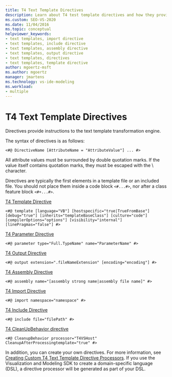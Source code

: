 ```yaml
---
title: T4 Text Template Directives
description: Learn about T4 test template directives and how they provide instructions to the text template transformation engine.
ms.custom: SEO-VS-2020
ms.date: 11/04/2016
ms.topic: conceptual
helpviewer_keywords:
- text templates, import directive
- text templates, include directive
- text templates, assembly directive
- text templates, output directive
- text templates, directives
- text templates, template directive
author: mgoertz-msft
ms.author: mgoertz
manager: jmartens
ms.technology: vs-ide-modeling
ms.workload:
- multiple
---
```

# T4 Text Template Directives

Directives provide instructions to the text template transformation engine.

The syntax of directives is as follows:

```
<#@ DirectiveName [AttributeName = "AttributeValue"] ... #>
```

All attribute values must be surrounded by double quotation marks. If the value itself contains quotation marks, they must be escaped with the \ character.

Directives are typically the first elements in a template file or an included file. You should not place them inside a code block `<#...#>`, nor after a class feature block `<#+...#>`.

[T4 Template Directive](../modeling/t4-template-directive.md)

```
<#@ template [language="VB"] [hostspecific="true|TrueFromBase"] [debug="true"] [inherits="templateBaseClass"] [culture="code"] [compilerOptions="options"] [visibility="internal"] [linePragmas="false"] #>
```

[T4 Parameter Directive](../modeling/t4-parameter-directive.md)

```
<#@ parameter type="Full.TypeName" name="ParameterName" #>
```

[T4 Output Directive](../modeling/t4-output-directive.md)

```
<#@ output extension=".fileNameExtension" [encoding="encoding"] #>
```

[T4 Assembly Directive](../modeling/t4-assembly-directive.md)

```
<#@ assembly name="[assembly strong name|assembly file name]" #>
```

[T4 Import Directive](../modeling/t4-import-directive.md)

```
<#@ import namespace="namespace" #>
```

[T4 Include Directive](../modeling/t4-include-directive.md)

```
<#@ include file="filePath" #>
```

[T4 CleanUpBehavior directive](../modeling/t4-cleanupbehavior-directive.md)

```
<#@ CleanupBehavior processor="T4VSHost" CleanupAfterProcessingtemplate="true" #>
```

In addition, you can create your own directives. For more information, see [Creating Custom T4 Text Template Directive Processors](../modeling/creating-custom-t4-text-template-directive-processors.md). If you use the Visualization and Modeling SDK to create a domain-specific language (DSL), a directive processor will be generated as part of your DSL.
